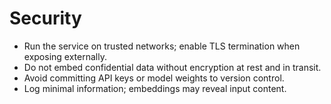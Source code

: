 # Security

- Run the service on trusted networks; enable TLS termination when exposing externally.
- Do not embed confidential data without encryption at rest and in transit.
- Avoid committing API keys or model weights to version control.
- Log minimal information; embeddings may reveal input content.
